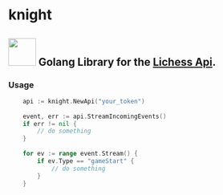 # knight 
## <img height="55" src="https://images.prismic.io/lichess/5cfd2630-2a8f-4fa9-8f78-04c2d9f0e5fe_lichess-box-1024.png?auto=compress,format" width="55"/> **Golang Library for the [Lichess Api](https://lichess.org/api).** 
### Usage ###


```go
    api := knight.NewApi("your_token")
    
    event, err := api.StreamIncomingEvents()
    if err != nil {
        // do something
    }
    
    for ev := range event.Stream() {
        if ev.Type == "gameStart" {
            // do something
        }       
    }
```
